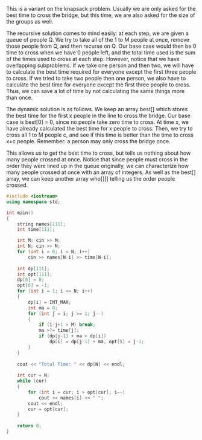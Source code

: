 This is a variant on the knapsack problem. Usually we are only asked for the best time to cross the bridge, but this time, 
we are also asked for the size of the groups as well.

The recursive solution comes to mind easily: at each step, we are given a queue of people Q. We try to take all of the 1 to M people at 
once, remove those people from Q, and then recurse on Q. Our base case would then be 0 time to cross when we have 0 people left, and 
the total time used is the sum of the times used to cross at each step. However, notice that we have overlapping subproblems. 
If we take one person and then two, we will have to calculate the best time required for everyone except the first three people to cross. 
If we tried to take two people then one person, we also have to calculate the best time for everyone except the first three people to 
cross. Thus, we can save a lot of time by not calculating the same things more than once.

The dynamic solution is as follows. We keep an array best[] which stores the best time for the first x people in the line to cross 
the bridge. Our base case is best[0] = 0, since no people take zero time to cross. At time x, we have already calculated the best time 
for x people to cross. Then, we try to cross all 1 to M people c, and see if this time is better than the time to cross x+c people. 
Remember: a person may only cross the bridge once.

This allows us to get the best time to cross, but tells us nothing about how many people crossed at once. 
Notice that since people must cross in the order they were lined up in the queue originally, we can characterize 
how many people crossed at once with an array of integers. As well as the best[] array, we can keep another array who[][] telling us 
the order people crossed.
```cpp
#include <iostream>
using namespace std;

int main()
{
    string names[111];
    int time[111];

    int M; cin >> M;
    int N; cin >> N;
    for (int i = 0; i < N; i++)
        cin >> names[N-i] >> time[N-i];
       
    int dp[111];
    int opt[111];
    dp[0] = 0;
    opt[0] = -1;
    for (int i = 1; i <= N; i++)
    {
        dp[i] = INT_MAX;
        int ma = 0;
        for (int j = i; j >= 1; j--)
        {
            if (i-j+1 > M) break;
            ma >?= time[j];
            if (dp[j-1] + ma < dp[i])
                dp[i] = dp[j-1] + ma, opt[i] = j-1;
        }
    }
   
    cout << "Total Time: " << dp[N] << endl;
   
    int cur = N;
    while (cur)
    {
        for (int i = cur; i > opt[cur]; i--)
            cout << names[i] << " ";
        cout << endl;
        cur = opt[cur];
    }
   
    return 0;
}
```
